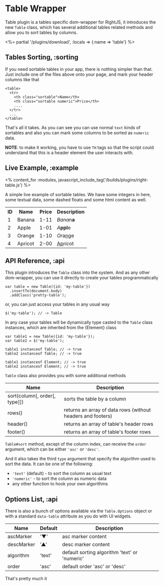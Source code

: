 # Table Wrapper

Table plugin is a tables specific dom-wrapper for RightJS, it introduces the
new `Table` class, which has several additional tables related methods and
allow you to sort tables by columns.

<%= partial '/plugins/download', :locals => {:name => 'table'} %>

## Tables Sorting, :sorting

If you need sortable tables in your app, there is nothing simpler than that.
Just include one of the files above onto your page, and mark your header
columns like that

    <table>
      <tr>
        <th class="sortable">Name</th>
        <th class="sortable numeric">Price</th>
        ....
      </tr>
      ...
    </table>

That's all it takes. As you can see you can use normal `text` kinds of
sortables and also you can mark some columns to be sorted as `numeric` data.

__NOTE__: to make it working, you have to use `TH` tags so that the script
could understand that this is a header element the user interacts with.


## Live Example, :example
<% content_for :modules, javascript_include_tag('/builds/plugins/right-table.js') %>
<style type="text/css">
  table th.sortable {
    cursor: pointer;
  }
  table th span.sort-marker {
    color: #444;
    margin-left: .5em;
  }
</style>

A simple live example of sortable tables. We have some integers in here, some
textual data, some dashed floats and some html content as well.

<p>
  <table>
    <tr>
      <th class="sortable numeric">ID</th>
      <th class="sortable">Name</th>
      <th class="sortable numeric">Price</th>
      <th class="sortable">Description</th>
    </tr>
    <tr>
      <td>1</td>
      <td>Banana</td>
      <td>1-11</td>
      <td><em>Bana</em>n<strong>a</strong></td>
    </tr>
    <tr>
      <td>2</td>
      <td>Apple</td>
      <td>1-01</td>
      <td><em>A</em><strong>ppl</strong>e</td>
    </tr>
    <tr>
      <td>3</td>
      <td>Orange</td>
      <td>1-10</td>
      <td><em>Or</em>a<u>ng</u>e</td>
    </tr>
    <tr>
      <td>4</td>
      <td>Apricot</td>
      <td>2-00</td>
      <td><u>Ap</u>r<em>ic</em>ot</td>
    </tr>
  </table>
</p>

## API Reference, :api

This plugin introduces the `Table` class into the system. And as any other
dom-wrapper, you can use it directly to create your tables programmatically

    var table = new Table({id: 'my-table'})
      .insertTo(document.body)
      .addClass('pretty-table');

or, you can just access your tables in any usual way

    $('my-table'); // -> Table

In any case your tables will be dynamically type casted to the `Table` class
instances, which are inherited from the {Element} class

    var table1 = new Table({id: 'my-table'});
    var table2 = $('my-table');

    table1 instanceof Table; // -> true
    table2 instanceof Table; // -> true

    table1 instanceof Element; // -> true
    table2 instanceof Element; // -> true

`Table` class also provides you with some additional methods

Name     | Description
---------|--------------------------------------------------------------
sort(column\[, order\[, type\]\]) | sorts the table by a column
rows()   | returns an array of data rows (without headers and footers)
header() | returns an array of table's header rows
footer() | returns an array of table's footer rows

`Table#sort` method, except of the column index, can receive the `order`
argument, which can be either `'asc'` or `'desc'`.

And it also takes the third `type` argument that specify the algorithm used to
sort the data. It can be one of the following:

* `'text'` (default) - to sort the column as usual text
* `'numeric'` - to sort the column as numeric data
* any other function to hook your own algorithms

## Options List, :api

There is also a bunch of options available via the `Table.Options` object or
with a standard `data-table` attribute as you do with UI widgets.

Name       | Default | Description
-----------|--------------|-----------------------
ascMarker  | '&#x25BC;' | asc marker content
descMarker | '&#x25B2;' | desc marker content
algorithm  | 'text'         | default sorting algorithm 'text' or 'numeric'
order      | 'asc'          | default order 'asc' or 'desc'

That's pretty much it
